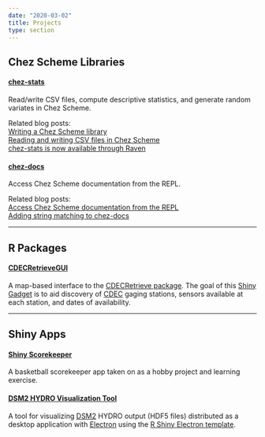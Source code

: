 ```yaml
---
date: "2020-03-02"
title: Projects
type: section
---
```


## Chez Scheme Libraries

#### [chez-stats](https://github.com/hinkelman/chez-stats)

Read/write CSV files, compute descriptive statistics, and generate random variates in Chez Scheme.

Related blog posts:  
[Writing a Chez Scheme library](/post/writing-chez-scheme-library/)  
[Reading and writing CSV files in Chez Scheme](/post/reading-writing-csv-files-chez-scheme/)  
[chez-stats is now available through Raven](/post/chez-stats-now-available-through-raven/)

#### [chez-docs](https://github.com/hinkelman/chez-docs)

Access Chez Scheme documentation from the REPL. 

Related blog posts:  
[Access Chez Scheme documentation from the REPL](/post/access-chez-scheme-documentation-from-repl/)  
[Adding string matching to chez-docs](/post/adding-string-matching-to-chez-docs/)

----

## R Packages

#### [CDECRetrieveGUI](https://github.com/fishsciences/CDECRetrieveGUI)

A map-based interface to the [CDECRetrieve package](https://github.com/FlowWest/CDECRetrieve). The goal of this [Shiny Gadget](https://shiny.rstudio.com/articles/gadgets.html) is to aid discovery of [CDEC](http://cdec.water.ca.gov) gaging stations, sensors available at each station, and dates of availability.

----

## Shiny Apps

#### [Shiny Scorekeeper](/project/shiny-scorekeeper)

A basketball scorekeeper app taken on as a hobby project and learning exercise.

#### [DSM2 HYDRO Visualization Tool](/project/dsm2-viz-tool)

A tool for visualizing [DSM2](http://baydeltaoffice.water.ca.gov/modeling/deltamodeling/models/dsm2/dsm2.cfm) HYDRO output (HDF5 files) distributed as a desktop application with [Electron](https://electronjs.org/) using the [R Shiny Electron template](https://github.com/dirkschumacher/r-shiny-electron).